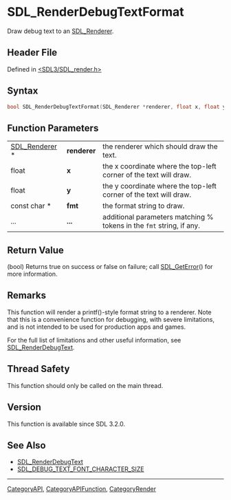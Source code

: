 # SDL_RenderDebugTextFormat

Draw debug text to an [SDL_Renderer](SDL_Renderer).

## Header File

Defined in [<SDL3/SDL_render.h>](https://github.com/libsdl-org/SDL/blob/main/include/SDL3/SDL_render.h)

## Syntax

```c
bool SDL_RenderDebugTextFormat(SDL_Renderer *renderer, float x, float y, const char *fmt, ...);
```

## Function Parameters

|                                |              |                                                                      |
| ------------------------------ | ------------ | -------------------------------------------------------------------- |
| [SDL_Renderer](SDL_Renderer) * | **renderer** | the renderer which should draw the text.                             |
| float                          | **x**        | the x coordinate where the top-left corner of the text will draw.    |
| float                          | **y**        | the y coordinate where the top-left corner of the text will draw.    |
| const char *                   | **fmt**      | the format string to draw.                                           |
| ...                            | **...**      | additional parameters matching % tokens in the `fmt` string, if any. |

## Return Value

(bool) Returns true on success or false on failure; call
[SDL_GetError](SDL_GetError)() for more information.

## Remarks

This function will render a printf()-style format string to a renderer.
Note that this is a convenience function for debugging, with severe
limitations, and is not intended to be used for production apps and games.

For the full list of limitations and other useful information, see
[SDL_RenderDebugText](SDL_RenderDebugText).

## Thread Safety

This function should only be called on the main thread.

## Version

This function is available since SDL 3.2.0.

## See Also

- [SDL_RenderDebugText](SDL_RenderDebugText)
- [SDL_DEBUG_TEXT_FONT_CHARACTER_SIZE](SDL_DEBUG_TEXT_FONT_CHARACTER_SIZE)

----
[CategoryAPI](CategoryAPI), [CategoryAPIFunction](CategoryAPIFunction), [CategoryRender](CategoryRender)

